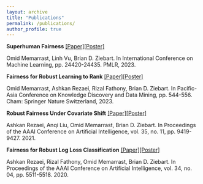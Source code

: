 ```yaml
---
layout: archive
title: "Publications"
permalink: /publications/
author_profile: true
---
```


<!--
{% if author.googlescholar %}
  You can also find my articles on <u><a href="{{author.googlescholar}}">my Google Scholar profile</a>.</u>
{% endif %}

{% include base_path %}

{% for post in site.publications reversed %}
  {% include archive-single.html %}
{% endfor %}

-->


**Superhuman Fairness** [\[Paper\]](https://proceedings.mlr.press/v202/memarrast23a/memarrast23a.pdf)[\[Poster\]](../files/ICML2023-Superhuman-poster.pdf)

Omid Memarrast, Linh Vu, Brian D. Ziebart.
In International Conference on Machine Learning, pp. 24420-24435. PMLR, 2023.

**Fairness for Robust Learning to Rank** [\[Paper\]](../files/Fair_Ranking_PAKDD.pdf)[\[Poster\]](../files/FairLTR-poster.pdf)

Omid Memarrast, Ashkan Rezaei, Rizal Fathony, Brian D. Ziebart.
In Pacific-Asia Conference on Knowledge Discovery and Data Mining, pp. 544-556. Cham: Springer Nature Switzerland, 2023.

**Robust Fairness Under Covariate Shift** [\[Paper\]](../files/FairCovariteShift-AAAI2021.pdf)[\[Poster\]](../files/FairLTR-poster.pdf)

Ashkan Rezaei, Anqi Liu, Omid Memarrast, Brian D. Ziebart.
In Proceedings of the AAAI Conference on Artificial Intelligence, vol. 35, no. 11, pp. 9419-9427. 2021.

**Fairness for Robust Log Loss Classification** [\[Paper\]](../files/FairCovariteShift-AAAI2021.pdf)[\[Poster\]](../files/FairLTR-poster.pdf)

Ashkan Rezaei, Rizal Fathony, Omid Memarrast, Brian D. Ziebart.
In Proceedings of the AAAI Conference on Artificial Intelligence, vol. 34, no. 04, pp. 5511-5518. 2020.